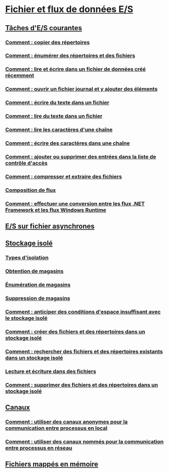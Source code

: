 # [Fichier et flux de données E/S](index.md)
## [Tâches d'E/S courantes](commons-tasks.md)
### [Comment : copier des répertoires](how-to-copy-directories.md)
### [Comment : énumérer des répertoires et des fichiers](how-to-enumerate-directories-and-files.md)
### [Comment : lire et écrire dans un fichier de données créé récemment](how-to-read-and-write-to-a-newly-created-data-file.md)
### [Comment : ouvrir un fichier journal et y ajouter des éléments](how-to-open-and-append-to-a-log-file.md)
### [Comment : écrire du texte dans un fichier](how-to-write-text-to-a-file.md)
### [Comment : lire du texte dans un fichier](how-to-read-text-from-a-file.md)
### [Comment : lire les caractères d'une chaîne](how-to-read-characters-from-a-string.md)
### [Comment : écrire des caractères dans une chaîne](how-to-write-characters-to-a-string.md)
### [Comment : ajouter ou supprimer des entrées dans la liste de contrôle d'accès](how-to-add-or-remove-access-control-list-entries.md)
### [Comment : compresser et extraire des fichiers](how-to-compress-and-extract-files.md)
### [Composition de flux](composing-streams.md)
### [Comment : effectuer une conversion entre les flux .NET Framework et les flux Windows Runtime](how-to-convert-between-dotnet-streams-and-winrt-streams.md)
## [E/S sur fichier asynchrones](e-s-sur-fichier-asynchrones.md)
## [Stockage isolé](isolated-storage.md)
### [Types d'isolation](types-of-isolation.md)
### [Obtention de magasins](how-to-obtain-stores-for-isolated-storage.md)
### [Énumération de magasins](how-to-enumerate-stores-for-isolated-storage.md)
### [Suppression de magasins](how-to-delete-stores-in-isolated-storage.md)
### [Comment : anticiper des conditions d'espace insuffisant avec le stockage isolé](how-to-anticipate-out-of-space-conditions-with-isolated-storage.md)
### [Comment : créer des fichiers et des répertoires dans un stockage isolé](how-to-create-files-and-directories-in-isolated-storage.md)
### [Comment : rechercher des fichiers et des répertoires existants dans un stockage isolé](how-to-find-existing-files-and-directories-in-isolated-storage.md)
### [Lecture et écriture dans des fichiers](how-to-read-and-write-to-files-in-isolated-storage.md)
### [Comment : supprimer des fichiers et des répertoires dans un stockage isolé](how-to-delete-files-and-directories-in-isolated-storage.md)
## [Canaux](pipe-operations.md)
### [Comment : utiliser des canaux anonymes pour la communication entre processus en local](how-to-use-anonymous-pipes-for-local-interprocess-communication.md)
### [Comment : utiliser des canaux nommés pour la communication entre processus en réseau](how-to-use-named-pipes-for-network-interprocess-communication.md)
## [Fichiers mappés en mémoire](memory-mapped-files.md)
